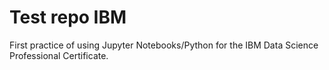 # Test repo IBM
First practice of using Jupyter Notebooks/Python for the IBM Data Science Professional Certificate.
